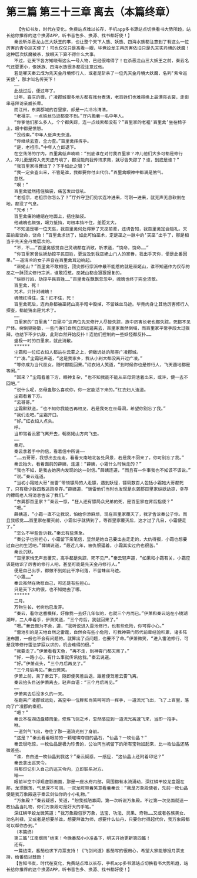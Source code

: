 # 第三篇 第三十三章 离去（本篇终章）
        【告知书友，时代在变化，免费站点难以长存，手机app多书源站点切换看书大势所趋，站长给你推荐的这个换源APP，听书音色多、换源、找书都好使！】
       秦云斩杀恶龙山三大妖王的事，也让整个天下人族、妖族、四海水族都注意到了有这么一位厉害的青令巡天使了！可也仅仅只是高看一眼，毕竟蛟龙王再厉害依旧只是先天实丹境的妖魔！这种层次妖魔被杀，放眼天下算不得什么大事。
       不过，让天下各方知晓有这么一号人物，已经很难得了！在杀恶龙山三大妖王之前，秦云名气还要更小，像妖族、四海水族很多都没注意过他。
       若是哪天秦云成为先天金丹境修行人，或者是斩杀了一位先天金丹境大妖魔，名列‘紫令巡天使’，那才叫名传天下！
       ……
       此战过后，便过年了。
       过年，喜庆的很，广凌郡城很多地方都有戏台表演，老百姓们也难得换上最漂亮衣裳，走街串巷拜访亲戚长辈。
       而江州，东龚郡城的百里家，却是一片冷冷清清。
       “老祖宗，一点蛛丝马迹都查不到。”厅内跪着一名中年人。
       “你爹他们那么多人，个个都失踪，连一点线索都没有？”百里家的老祖‘百里禽’坐在椅子上，眼中都是愤怒。
       “没线索。”中年人低声无奈道。
       “你继续去查，全力查。”百里禽挥挥手。
       “是，老祖宗。”中年人立即退下。
       在空荡荡的厅内，百里禽低声喃喃：“到底谁在对付我百里家？冲儿他们大多可都是修行人，冲儿更是跨入先天虚丹境了，都没能向我传讯求救，就尽皆失踪了？谁，到底是谁？”
       “我百里家得罪谁了？下手如此之狠？”
       “我一定会查出来，不管是谁，我都要你付出代价。”百里禽眼神中都满是煞气。
       忽然。
       “啊！”
       百里禽猛然捂住脑袋，痛苦发出低吼。
       “老祖宗，老祖宗你怎么了？”厅外守卫们见状连冲进来，可刚一进来，就无声无息软倒在地，都没了气息。
       “咒术！”
       百里禽痛的蜷缩在地面上，捂住脑袋。
       他魂魄也颇强，竭力抵挡，可根本挡不住，差距太大。
       “不知道是哪一位天巫，我百里禽何处得罪了天巫前辈，还请告知，我百里禽定会赔礼。天巫前辈饶命，饶命！”百里禽求饶了，如此可怕巫术，定是巫之一脉中的‘天巫’出手了，那是相当于先天金丹境层次的。
       “不，不……”百里禽感觉自己灵魂都在消散，祈求道，“饶命，饶命……”
       “你百里家曾纵妖劫掠平民百姓，更波及到我巫姥山门人的家眷，我出手灭你，便是此番因果。”一道清冷的女子声音在百里禽耳边响起。
       “巫姥山？”百里禽不敢相信，顶尖修行宗派中最不能惹的就是巫姥山，谁不知道作为仅存的巫之一脉顶尖修行宗派，谁敢招惹，巫姥山都会狠狠报复的。
       “纵妖行凶，劫掠平民百姓……”百里禽在飘飘忽忽中，魂魄也终于完全溃散。
       百里禽，死！
       咒术，只针对魂魄！
       魂魄扛得住，生！扛不住，死！
       百里禽死后，连肉身都被巫姥山高手暗中毁掉，不留蛛丝马迹。毕竟肉身让其他厉害修行人探查，都能猜出是咒术了。
       ……
       百里家的‘百里禽’‘百里冲’这两位先天修行人尽皆失踪，族中厉害长老也都失踪，死都不见尸体。树倒猢狲散，一些门客们自然立即远遁离去，百里家轰然倒塌，而百里家平常手段太过狠辣，也结下不少仇敌，此刻自然开始反扑！连他们控制的一些妖怪都反扑……
       盛极一时的百里家，就此消散。
       ******
       尘霜和一位红衣妇人都站在云雾之上，俯瞰远处的那座广凌郡城。
       “广凌。”尘霜轻声道，“这是我家乡，我从小到大都没离开过广凌。”
       “等你成为当代巫女，随时都能回来。”红衣妇人笑道，“到时候你也是修行人，飞天遁地都是等闲。”
       “回来？”尘霜看着下方，眼神复杂，“也不知我能不能从巫母洞活着出来，或许，便一去不回吧。”
       “说什么呢，巫母蛊那么喜欢你，你一定能活下来的。”红衣妇人连道。
       尘霜看着下方。
       “云哥哥。”
       尘霜默默道，“也不知你我能否再相见，若是我死在巫母洞，希望你别忘了我。”
       “我们走吧。”尘霜开口。
       “好。”红衣妇人点头。
       呼。
       当即驾着云雾飞离开去，朝巫姥山方向飞去。
       ……
       秦府。
       秦云拿着手中的信，看着信中所说——
       “……云哥哥，我想出去走走，看看天南地北各处风景，若是我不回来了，你可别忘了我。”
       秦云抬头，看着面前的薛姨，连道：“薛姨，小霜什么时候走的？”
       “我也不知，是我去她房内发现的这一封信。”薛姨连道，“而且有一件事我也不知该不该说。”
       “说。”秦云连道。
       “当初小霜她大哥‘谢雷’带领镖局的人走镖，遇到妖怪，镖局数百人包括小霜她大哥都死了，只有极少数四散逃跑幸存。”薛姨道，“谢雷他们当时也发现是东龚郡百里家纵妖劫掠，幸存的镖局老人将消息告诉了我们。”
       “东龚郡百里家？”秦云一惊，“狂人还有镖局众兄弟的死，是百里家在背后指使？”
       “嗯。”
       薛姨道，“小霜一直不让我说，怕给你添麻烦，现在百里家覆灭了，我才告诉秦公子你。而且我感觉……百里家在覆灭前，小霜似乎就猜到了。等百里家覆灭后，这才过了几日，小霜便走了。”
       “怎么不早些告诉我。”秦云有些焦急。
       “秦公子也别担心，小霜留下亲笔信，显然是她自己要出去走走的，大仇得报，小霜也想要过自己的生活吧。”薛姨说道，“最近几年，被仇恨逼着，小霜其实过的也很苦。”
       秦云沉默。
       “百里家悄无声息覆灭，高手都是失踪，死不见尸。”秦云轻声道，“如果和小霜有关，小霜应该是结识了厉害的修行人吧，甚至可能是先天金丹修行人。”
       便是自己出手，都做不到如此干净利落，不留蛛丝马迹。
       “小霜……”
       秦云虽然在劝慰自己，可还是有些担心。
       只是天下大的很，也不知她去了哪。
       ******
       二月。
       万物生长，老树也已发芽。
       “秦云，看你这番模样，好像我一去好几年似的，也就三个月而已。”伊萧和秦云站在小镜湖湖畔，二人牵着手，伊萧笑道，“三个月后，我就回来了。”
       “嗯。”秦云颇为不舍，道，“我听说进入雷池修行，也有些危险，你可得小心。”
       “雷池引的是天地自然之雷霆，自然会有些小危险，可我神霄门历代前辈经验积累，诸多阵法布置，一般也不会有问题的。就算出了点问题，也要不了命。”伊萧微笑，“进入雷池修行，可是我等修行雷法梦寐以求的，机会难得的很。”
       “我要走了。”伊萧看看天色，“再不走，到神霄门都天黑了。”
       “好，一路小心，有什么事就传讯给我。”秦云说道。
       “好。”伊萧点头，“三个月后再见了。”
       “三个月后再见。”秦云微笑。
       伊萧上前，亲了秦云下，随即便笑着后退，跟着便驾着云雾飞离。
       秦云抬头目送伊萧离去，轻声自语：“三个月后再见。”
       ……
       伊萧离去后没多久的一天。
       在距离广凌郡城远处，高空中一位胖和尚笑呵呵的一挥手，一道流光飞出，飞了上百里，落向了广凌郡的秦府。
       “嗯？”
       秦云本在湖边盘膝而坐，修炼飞剑之术，忽然感应到一道流光高速飞来，当即一招手。
       咻。
       一道剑气飞出，卷住了那一道流光到了身前。
       “这是？”秦云看着眼前的一颗璀璨夺目的晶石，“仙晶？一枚仙晶？”
       秦云很吃惊，一枚仙晶是极为珍贵的，公冶丙当初留下的所有宝物加起来，比一枚仙晶还略微差些。
       “谁，白白送一枚仙晶到我这？”秦云疑惑，一感应，“这仙晶上还附着印记？”
       秦云拿出巡天令。
       将那印记引入自己的巡天令内，立即联系对方。
       嗡——
       眼前半空中浮现虚影画面，那是一座水府内部，周围都有水流涌动，深红鳞甲蛟龙盘踞在那，龙须飘荡，气息深不可测，一双龙眸带着笑意看着秦云：“我是万象殿使者，先前一枚仙晶便是我万象殿送于秦云剑仙你的小小礼物。”
       “万象殿？”秦云疑惑，笑道，“恕我孤陋寡闻，第一次听说万象殿。不过第一次见面就送一枚仙晶当礼物，你们万象殿可是好大的手笔。”
       深红鳞甲蛟龙微笑道：“我万象殿包罗万象，法宝、功法、灵果、奇物……又或者各族美女、功名利禄，又或者是想要杀谁，想要拜谁为师，想要什么仙丹，只要你付得起代价，我万象殿都可以帮你办到。”
       （本篇终）
       第三篇‘江南烟雨’结束！今晚番茄小小准备下，明天开始更新第四篇！
       还有。
       一篇结束，番茄也求下月票支持！《飞剑问道》番茄写的很用心，希望大家能够投月票支持，给番茄以鼓励！
       【告知书友，时代在变化，免费站点难以长存，手机app多书源站点切换看书大势所趋，站长给你推荐的这个换源APP，听书音色多、换源、找书都好使！】